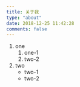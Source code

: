 ```yaml
---
title: 关于我
type: "about"
date: 2018-12-25 11:42:28
comments: false
---
```

1. one
    1. one-1
    2. two-2
2. two 
    * two-1
    * two-2
